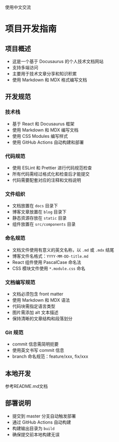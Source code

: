 使用中文交流

# 项目开发指南

## 项目概述
- 这是一个基于 Docusaurus 的个人技术文档网站
- 支持多端访问
- 主要用于技术文章分享和知识积累
- 使用 Markdown 和 MDX 格式编写文档

## 开发规范

### 技术栈
- 基于 React 和 Docusaurus 框架
- 使用 Markdown 和 MDX 编写文档
- 使用 CSS Modules 编写样式
- 使用 GitHub Actions 自动构建和部署

### 代码规范
- 使用 ESLint 和 Prettier 进行代码规范检查
- 所有代码需经过格式化和检查后才能提交
- 代码需要配套对应的注释和文档说明

### 文件组织
- 文档放置在 `docs` 目录下
- 博客文章放置在 `blog` 目录下
- 静态资源存放在 `static` 目录
- 组件放置在 `src/components` 目录

### 命名规范
- 文档文件使用有意义的英文名称，以 `.md` 或 `.mdx` 结尾
- 博客文件名格式：`YYYY-MM-DD-title.md`
- React 组件使用 PascalCase 命名法
- CSS 模块文件使用 `*.module.css` 命名

### 文档编写规范
- 文档必须包含 front matter
- 使用 Markdown 和 MDX 语法
- 代码块需指定语言类型
- 图片需添加 alt 文本描述
- 保持清晰的文章结构和段落划分

### Git 规范
- commit 信息需简明扼要
- 使用英文书写 commit 信息
- branch 命名规范：feature/xxx, fix/xxx

## 本地开发

参考README.md文档

## 部署说明
- 提交到 master 分支自动触发部署
- 通过 GitHub Actions 自动构建
- 构建输出目录为 `build`
- 确保提交前本地构建无误
